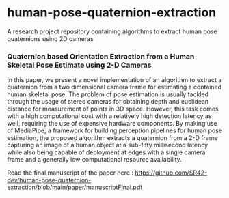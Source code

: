 # human-pose-quaternion-extraction
A research project repository containing algorithms to extract human pose quaternions using 2D cameras 

### Quaternion based Orientation Extraction from a Human Skeletal Pose Estimate using 2-D Cameras

In this paper, we present a novel implementation of an algorithm to extract a quaternion from a two dimensional camera frame for estimating a contained human skeletal pose. The problem of pose estimation is usually tackled through the usage of stereo cameras for obtaining depth and euclidean distance for measurement of points in 3D space. However, this task comes with a high computational cost with a relatively high detection latency as well, requiring the use of expensive hardware components. By making use of MediaPipe, a framework for building perception pipelines for human pose estimation, the proposed algorithm extracts a quaternion from a 2-D frame capturing an image of a human object at a sub-fifty millisecond latency while also being capable of deployment at edges with a single camera frame and a generally low computational resource availability.

Read the final manuscript of the paper here : https://github.com/SR42-dev/human-pose-quaternion-extraction/blob/main/paper/manuscriptFinal.pdf
